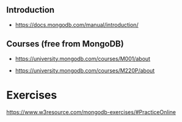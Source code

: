## Introduction

* https://docs.mongodb.com/manual/introduction/

## Courses (free from MongoDB)

* https://university.mongodb.com/courses/M001/about

* https://university.mongodb.com/courses/M220P/about

# Exercises

https://www.w3resource.com/mongodb-exercises/#PracticeOnline
